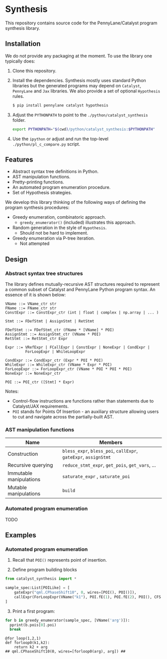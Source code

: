 Synthesis
=========

This repository contains source code for the PennyLane/Catalyst program synthesis library.


Installation
------------

We do not provide any packaging at the moment. To use the library one typically does:

1. Clone this repository.
2. Install the dependencies. Synthesis mostly uses standard Python libraries but the
   generated programs may depend on `Catalyst`, `PennyLane` and `Jax` libraries. We also provide a
   set of optional `Hypothesis` rules.
   ``` sh
   $ pip install pennylane catalyst hypothesis
   ```

3. Adjust the `PYTHONPATH` to point to the `./python/catalyst_synthesis` folder.
   ``` sh
   export PYTHONPATH="$(cwd)/python/catalyst_synthesis:$PYTHONPATH"
   ```

4. Use the `ipython` or adjust and run the top-level `./python/pl_c_compare.py` script.


Features
--------

* Abstract syntax tree definitions in Python.
* AST manipulation functions.
* Pretty-printing functions.
* An automated program enumeration procedure.
* Set of Hypothesis strategies.

We develop this library thinking of the following ways of defining the program synthesis procedures:

* Greedy enumeration, combinatoric approach.
  - `greedy_enumerator()` (included) illustrates this approach.
* Random generation in the style of `Hypothesis`.
  - Should not be hard to implement.
* Greedy enumeration via P-tree iteration.
  - Not attempted

Design
------

### Abstract syntax tree structures

The library defines mutually-recursive AST structures required to represent a common subset of
Catalyst and PennyLane Python program syntax. An essence of it is shown below:

```
VName ::= VName_ctr str
FName ::= FName_ctr str
ConstExpr ::= ConstExpr_ctr (int | float | complex | np.array | ... )

Stmt ::= FDefStmt | AssignStmt | RetStmt

FDefStmt ::= FDefStmt_ctr (FName * [VName] * POI)
AssignStmt ::= AssignStmt_ctr (VName * POI)
RetStmt ::= RetStmt_ctr Expr

Expr ::= VRefExpr | FCallExpr | ConstExpr | NoneExpr | CondExpr |
         ForLoopExpr | WhileLoopExpr

CondExpr ::= CondExpr_ctr (Expr * POI * POI)
WhileExpr ::= WhileExpr_ctr (VName * Expr * POI)
ForLoopExpr ::= ForLoopExpr_ctr (VName * POI * POI * POI)
NoneExpr ::= NoneExpr_ctr

POI ::= POI_ctr ([Stmt] * Expr)
```

Notes:

* Control-flow instructions are functions rather than statements due to Catalyst/JAX requirements.
* `POI` stands for Points Of Insertion - an auxiliary structure allowing users to cut and navigate
  across the partially-built AST.

### AST manipulation functions

| Name                    | Members      |
|-------------------------|--------------|
| Construction            | `bless_expr`, `bless_poi`, `callExpr`, `gateExpr`, `assignStmt` |
| Recursive querying      | `reduce_stmt_expr`,  `get_pois`, `get_vars`, ... |
| Immutable manipulations | `saturate_expr` , `saturate_poi` |
| Mutable manipulations   | `build` |


### Automated program enumeration

TODO

Examples
--------


### Automated program enumeration

1. Recall that `POI()` represents point of insertion.

2. Define program building blocks

``` python
from catalyst_synthesis import *

sample_spec:List[POILike] = [
    gateExpr("qml.CPhaseShift10", 0, wires=[POI(), POI()]),
    callExpr(ForLoopExpr(VName("k1"), POI.fE(1), POI.fE(2), POI(), CFS.Default, VName("k2")), [POI()]),
]

```

3. Print a first program:

``` python
for b in greedy_enumerator(sample_spec, [VName('arg')]):
  pprint(b.pois[0].poi)
  break
```

``` result
@for_loop(1,2,1)
def forloop0(k1,k2):
    return k2 + arg
## qml.CPhaseShift10(0, wires=[forloop0(arg), arg]) ##
```

